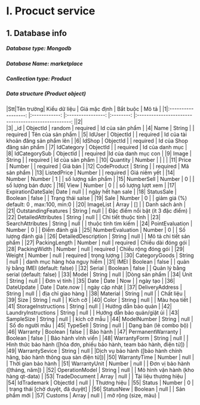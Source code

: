 # I. Procuct service
## 1. Database info
##### Database type: Mongodb
##### Database Name: marketplace
##### Conllection type: Product
##### Data structure (Product object)

|Stt|Tên trường| Kiểu dữ liệu | Giá mặc định | Bắt buộc | Mô tả |
|1|:------------------:  |:------------:    |:----------------:    |:--------:    |:--------------------------------------------------:  ||2|  
|3| _id               | ObjectId  | random | required | Id của sản phẩm |
|4| Name              | String    |           | required | Tên của sản phẩm |
|5| IdUser            | ObjectId  |           | required | Id của tài khoản đăng sản phẩm lên |
|6| IdShop            | ObjectId  |           | required | Id của Shop đăng sản phẩm  |
|7| IdCategory        | ObjectId  |           | required | Id của danh mục  |
|8| IdCategorySub     | ObjectId  |           | required |Id của danh mục con  |
|9| Image             | String    |           | required | Id của sản phẩm |
|10| Quantity          | Number    |           |            |  |
|11| Price             | Number    |           | required | Giá bán  |
|12| CodeProduct       | String    |           | required | Mã sản phẩm |
|13| ListedPrice       | Number    |           | required | Giá niêm yết  |
|14| Number            | Number    |     1     |           | số lượng  sẩn phẩm  |
|15| NumberSell        | Number    |     0     |           | số lượng  bán được  |
|16| View              | Number    |     0     |           | số lượng  lượt xem   |
|17| ExpirationDateSale| Date      |    null   |           | ngày hết hạn sale    |
|18| StatusSale        | Boolean   |    false  |           | Trạng thái salse     |
|19| Sale              | Number    |     0     |           | giảm giá (%) default: 0 , max:100, min:0      |
|20| ImageList         | Array     |    []     |           | Danh sách ảnh      |
|21| OutstandingFeatures          | String      |    null     |           | Đặc điểm nổi bật (ít 3 đặc điểm)       |
|22| DetailedAttributes           | String      |    null     |           | Chi tiết thuộc tính        |
|23| SearchAttributes             | String      |    null     |           | thuộc tính tìm kiếm        |
|24| PointEvaluation              | Number       |    0     |           | Điểm đánh giá         |
|25| NumberEvaluation             | Number       |    0     |           | Số lượng đánh giá         |
|26| DetailedDescription          | String      |    null     |           | Mô tả chi tiết sản phẩm         |
|27| PackingLength              | Number       |    null     |    required       | Chiều dài đóng gói         |
|28| PackingWidth               | Number       |    null     |      required     | Chiều rộng đóng gói         |
|29| Weight                     | Number      |    null     |       required    | trọng lượng       |
|30| CategoryGoods              | String      |    null     |           | danh mục hàng hóa nguy hiểm         |
|31| IMEI                       | Boolean       |    false     |           | quản lý bằng IMEI (default: false)         |
|32| Serial                     | Boolean       |    false     |           | Quản lý bằng serial (default: false)         |
|33| Model                      | String         |    null     |           |Dòng sản phẩm          |
|34| Unit                       | String        |    null     |           | Đơn vị tính          |
|35| Date                       | Date        |    Now     |           | ngày tạo          |
|36| DateUpdate                 | Date       |    Date.now     |           | ngày cập nhật          |
|37| DeliveryAddress            | String        |    null     |           | địa chỉ giao hàng         |
|38| Material                   | String        |    null     |           | Chất liệu        |
|39| Size                       | String        |    null     |           | Kích cỡ         |
|40| Color                      | String        |    null     |           | Màu họa tiết        |
|41| StorageInstructions        | String        |    null     |           | Hướng dẫn bảo quản      |
|42| LaundryInstructions        | String        |    null     |           | Hướng dẫn bảo quản/giặt ủi       |
|43| SampleSize                 | String        |    null     |           | kích cỡ mẫu         |
|44| ModelNumber                | String        |    null     |           | Số đo người mẫu         |
|45| TypeSell                   | String        |    null     |           | Dạng bán (lẻ combo bộ)        |
|46| Warranty                   | Boolean         |    false     |           | Bảo hành         |
|47| PermanentWarranty          | Boolean        |    false     |           | Bảo hành vĩnh viển         |
|48| WarrantyForm               | String        |    null     |       | Hình thức bảo hành ([hóa đơn, phiếu bảo hành, team bảo hành, điện tử])     |
|49| WarrantySevice             | String        |    null     |     |Dịch vụ bảo hành ([bảo hành chính hãng, bảo hành thông qua sàn điện tử])|
|50| WarrantyTime                | Number        |    null     |           | Thời gian bảo hành     |
|51| WarrantyUnit                | Number        |    null     |           | Đơn vị bảo hành ([tháng, năm])        |
|52| OperationModel             | String        |    null     |           | Mô hình vận hành (kho hàng qt-data)         |
|53| TradeDocument              | Array         |    null     |           | Tài liệu thương hiệu        |
|54| IdTrademark                | ObjectId         |    null     |           | Thương hiệu         |
|55| Status                     | Number         |    0     |           | trạng thái [chờ duyệt, đã duyệt]       |
|56| StatusNew                  | Boolean         |    null     |           | Sản phẩm mới       |
|57| Customs                    | Array         |    null     |           | mở rộng (size, màu)         |